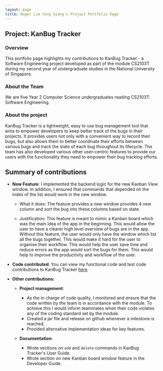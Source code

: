 ```yaml
---
layout: page
title: Roger Lim Yong Siang's Project Portfolio Page
---
```



## Project: KanBug Tracker

### Overview

This portfolio page highlights my contributions to KanBug Tracker - a Software Engineering project developed as part of the module CS2103T during my second year of undergraduate studies in the National University of Singapore. 

### About the Team

We are five Year 2 Computer Science undergraduates reading CS2103T: Software Engineering. 

### About the project

KanBug Tracker is a lightweight, easy to use bug management tool that aims to empower developers to keep better track of the bugs in their projects. It provides users not only with a convenient way to record their bugs, but also allows them to better coordinate their efforts between various bugs and track the state of each bug throughout its lifecycle. The team has also developed various other user-centric features to provide our users with the functionality they need to empower their bug tracking efforts. 

## Summary of contributions

* **New Feature**: I implemented the backend logic for the new Kanban View window. In addition, I ensured that commands that depended on the index of the list would work in the new window.

    * What it does: The feature provides a new window provides 4 new column and sort the bug into these columns based on state.

    * Justification: This feature is meant to mimic a Kanban board which was the main idea of the app in the beginning. This would allow the user to have a clearer high level overview of bugs are in the app. Without this feature, the user would only have the window which list all the bugs together. This would make it hard for the user to organise their workflow. This would help the user save time and reduce errors as the app would sort the bugs for them. This would help to improve the productivity and workflow of the user.

* **Code contributed**: You can view my functional code and test code contributions to KanBug Tracker [here](https://nus-cs2103-ay2021s1.github.io/tp-dashboard/#breakdown=true&search=rogerlys&sort=groupTitle&sortWithin=title&since=2020-08-14&timeframe=commit&mergegroup=&groupSelect=groupByRepos&checkedFileTypes=docs~functional-code~test-code~other)

* **Other contributions:**
    * **Project management**:
        * As the in charge of code quality, I monitored and ensure that the code written by the team is in accordance with the module. To achieve this I would inform teammates when their code violates any of the coding standard set by the module.
        * Created a jar file and release on github whenever a milestone is reached.
        * Provided alternative implementation ideas for key features.
    
    * **Documentation**:
        * Wrote sections on `add` and `delete` commands in KanBug Tracker's User Guide.
        * Wrote section on new Kanban board window feature in the Developer Guide.

  
  
